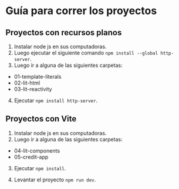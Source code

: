 # Guía para correr los proyectos

## Proyectos con recursos planos

1. Instalar node js en sus computadoras.
2. Luego ejecutar el siguiente comando `npm install --global http-server`.
3. Luego ir a alguna de las siguientes carpetas:

- 01-template-literals
- 02-lit-html
- 03-lit-reactivity

4. Ejecutar `npm install http-server`.

## Proyectos con Vite

1. Instalar node js en sus computadoras.
2. Luego ir a alguna de las siguientes carpetas:

- 04-lit-components
- 05-credit-app

3. Ejecutar `npm install`.

4. Levantar el proyecto `npm run dev`.
